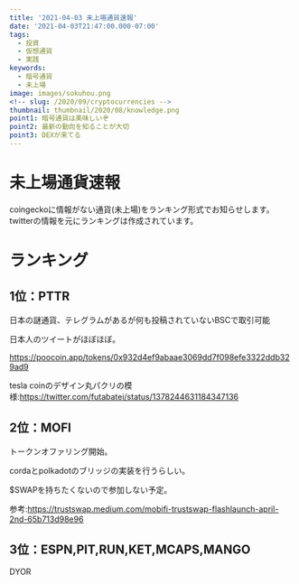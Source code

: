 ```yaml
---
title: '2021-04-03 未上場通貨速報'
date: '2021-04-03T21:47:00.000-07:00'
tags:
  - 投資
  - 仮想通貨
  - 実践
keywords:
  - 暗号通貨
  - 未上場
image: images/sokuhou.png
<!-- slug: /2020/09/cryptocurrencies -->
thumbnail: thumbnail/2020/08/knowledge.png
point1: 暗号通貨は美味しいぞ
point2: 最新の動向を知ることが大切
point3: DEXが来てる
---
```

# 未上場通貨速報
coingeckoに情報がない通貨(未上場)をランキング形式でお知らせします。
twitterの情報を元にランキングは作成されています。

# ランキング

## 1位：PTTR

日本の謎通貨、テレグラムがあるが何も投稿されていないBSCで取引可能

日本人のツイートがほぼほぼ。

https://poocoin.app/tokens/0x932d4ef9abaae3069dd7f098efe3322ddb329ad9

tesla coinのデザイン丸パクリの模様:https://twitter.com/futabatei/status/1378244631184347136

## 2位：MOFI

トークンオファリング開始。

cordaとpolkadotのブリッジの実装を行うらしい。

$SWAPを持ちたくないので参加しない予定。

参考:https://trustswap.medium.com/mobifi-trustswap-flashlaunch-april-2nd-65b713d98e96

## 3位：ESPN,PIT,RUN,KET,MCAPS,MANGO

DYOR